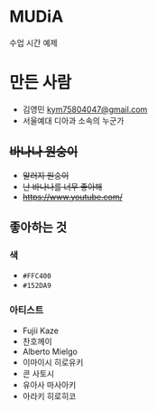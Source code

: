# MUDiA
수업 시간 예제

# 만든 사람
* 김영민 <kym75804047@gmail.com>
* 서울예대 디아과 소속의 누군가

## ~~바나나 원숭이~~
* ~~알러지 원숭이~~
* ~~난 바나나를 너무 좋아해~~
* ~~https://www.youtube.com/~~

## 좋아하는 것
### 색
* `#FFC400`
* `#152DA9`

### 아티스트
* Fujii Kaze
* 찬호께이
* Alberto Mielgo
* 이마이시 히로유키
* 콘 사토시
* 유아사 마사아키
* 아라키 히로히코
